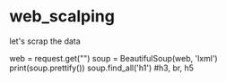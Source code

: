 # web_scalping
let's scrap the data


web = request.get("")
soup = BeautifulSoup(web, 'lxml')
print(soup.prettify())
soup.find_all('h1') #h3, br, h5